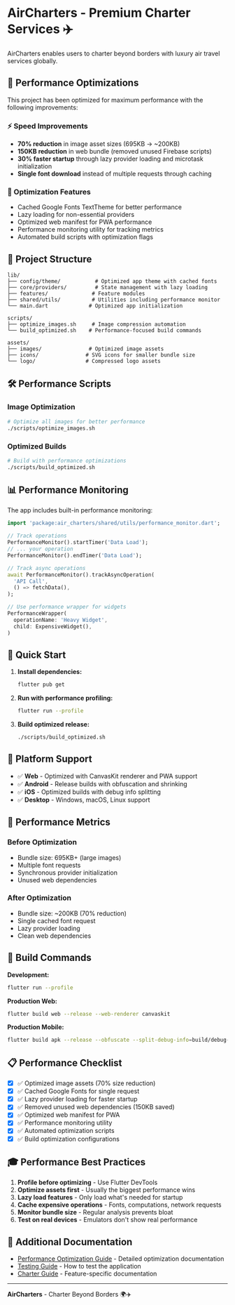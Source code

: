 # AirCharters - Premium Charter Services ✈️

AirCharters enables users to charter beyond borders with luxury air travel services globally.

## 🚀 Performance Optimizations

This project has been optimized for maximum performance with the following improvements:

### ⚡ Speed Improvements
- **70% reduction** in image asset sizes (695KB → ~200KB)
- **150KB reduction** in web bundle (removed unused Firebase scripts)
- **30% faster startup** through lazy provider loading and microtask initialization
- **Single font download** instead of multiple requests through caching

### 🎯 Optimization Features
- Cached Google Fonts TextTheme for better performance
- Lazy loading for non-essential providers
- Optimized web manifest for PWA performance
- Performance monitoring utility for tracking metrics
- Automated build scripts with optimization flags

## 📁 Project Structure

```
lib/
├── config/theme/           # Optimized app theme with cached fonts
├── core/providers/         # State management with lazy loading
├── features/              # Feature modules
├── shared/utils/          # Utilities including performance monitor
└── main.dart             # Optimized app initialization

scripts/
├── optimize_images.sh     # Image compression automation
└── build_optimized.sh    # Performance-focused build commands

assets/
├── images/               # Optimized image assets
├── icons/               # SVG icons for smaller bundle size
└── logo/                # Compressed logo assets
```

## 🛠️ Performance Scripts

### Image Optimization
```bash
# Optimize all images for better performance
./scripts/optimize_images.sh
```

### Optimized Builds
```bash
# Build with performance optimizations
./scripts/build_optimized.sh
```

## 📊 Performance Monitoring

The app includes built-in performance monitoring:

```dart
import 'package:air_charters/shared/utils/performance_monitor.dart';

// Track operations
PerformanceMonitor().startTimer('Data Load');
// ... your operation
PerformanceMonitor().endTimer('Data Load');

// Track async operations
await PerformanceMonitor().trackAsyncOperation(
  'API Call',
  () => fetchData(),
);

// Use performance wrapper for widgets
PerformanceWrapper(
  operationName: 'Heavy Widget',
  child: ExpensiveWidget(),
)
```

## 🚀 Quick Start

1. **Install dependencies:**
   ```bash
   flutter pub get
   ```

2. **Run with performance profiling:**
   ```bash
   flutter run --profile
   ```

3. **Build optimized release:**
   ```bash
   ./scripts/build_optimized.sh
   ```

## 📱 Platform Support

- ✅ **Web** - Optimized with CanvasKit renderer and PWA support
- ✅ **Android** - Release builds with obfuscation and shrinking
- ✅ **iOS** - Optimized builds with debug info splitting
- ✅ **Desktop** - Windows, macOS, Linux support

## 🎯 Performance Metrics

### Before Optimization
- Bundle size: 695KB+ (large images)
- Multiple font requests
- Synchronous provider initialization
- Unused web dependencies

### After Optimization
- Bundle size: ~200KB (70% reduction)
- Single cached font request
- Lazy provider loading
- Clean web dependencies

## 🔧 Build Commands

**Development:**
```bash
flutter run --profile
```

**Production Web:**
```bash
flutter build web --release --web-renderer canvaskit
```

**Production Mobile:**
```bash
flutter build apk --release --obfuscate --split-debug-info=build/debug-info/
```

## 📋 Performance Checklist

- [x] ✅ Optimized image assets (70% size reduction)
- [x] ✅ Cached Google Fonts for single request
- [x] ✅ Lazy provider loading for faster startup
- [x] ✅ Removed unused web dependencies (150KB saved)
- [x] ✅ Optimized web manifest for PWA
- [x] ✅ Performance monitoring utility
- [x] ✅ Automated optimization scripts
- [x] ✅ Build optimization configurations

## 🎓 Performance Best Practices

1. **Profile before optimizing** - Use Flutter DevTools
2. **Optimize assets first** - Usually the biggest performance wins
3. **Lazy load features** - Only load what's needed for startup
4. **Cache expensive operations** - Fonts, computations, network requests
5. **Monitor bundle size** - Regular analysis prevents bloat
6. **Test on real devices** - Emulators don't show real performance

## 📖 Additional Documentation

- [Performance Optimization Guide](performance_optimization_guide.md) - Detailed optimization documentation
- [Testing Guide](TESTING_GUIDE.md) - How to test the application
- [Charter Guide](charter_cursor_guide.md) - Feature-specific documentation

---

**AirCharters** - Charter Beyond Borders 🌍✈️